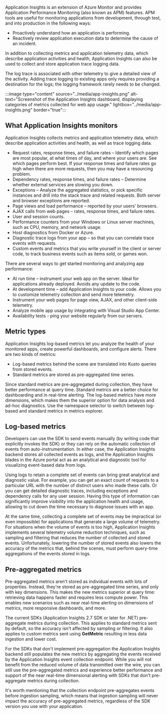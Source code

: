 
Application Insights is an extension of Azure Monitor and provides Application Performance Monitoring (also known as APM) features. APM tools are useful for monitoring applications from development, through test, and into production in the following ways:

- Proactively understand how an application is performing.
- Reactively review application execution data to determine the cause of an incident.

In addition to collecting metrics and application telemetry data, which describe application activities and health, Application Insights can also be used to collect and store application trace logging data.

The log trace is associated with other telemetry to give a detailed view of the activity. Adding trace logging to existing apps only requires providing a destination for the logs; the logging framework rarely needs to be changed.

:::image type="content" source="../media/app-insights.png" alt-text="Screenshot of the Application Insights dashboard, displaying categories of metrics collected for web app usage." lightbox="../media/app-insights.png" border="true":::

## What Application Insights monitors

Application Insights collects metrics and application telemetry data, which describe application activities and health, as well as trace logging data.

- Request rates, response times, and failure rates – Identify which pages are most popular, at what times of day, and where your users are. See which pages perform best. If your response times and failure rates go high when there are more requests, then you may have a resourcing problem.
- Dependency rates, response times, and failure rates – Determine whether external services are slowing you down.
- Exceptions – Analyze the aggregated statistics, or pick specific instances and drill into the stack trace and related requests. Both server and browser exceptions are reported.
- Page views and load performance – reported by your users' browsers.
- AJAX calls from web pages – rates, response times, and failure rates.
- User and session counts.
- Performance counters from your Windows or Linux server machines, such as CPU, memory, and network usage.
- Host diagnostics from Docker or Azure.
- Diagnostic trace logs from your app – so that you can correlate trace events with requests.
- Custom events and metrics that you write yourself in the client or server code, to track business events such as items sold, or games won.

There are several ways to get started monitoring and analyzing app performance:

- At run time – instrument your web app on the server. Ideal for applications already deployed. Avoids any update to the code.
- At development time – add Application Insights to your code. Allows you to customize telemetry collection and send more telemetry.
- Instrument your web pages for page view, AJAX, and other client-side telemetry.
- Analyze mobile app usage by integrating with Visual Studio App Center.
- Availability tests - ping your website regularly from our servers.

## Metric types

Application Insights log-based metrics let you analyze the health of your monitored apps, create powerful dashboards, and configure alerts. There are two kinds of metrics:

- Log-based metrics behind the scene are translated into Kusto queries from stored events.
- Standard metrics are stored as pre-aggregated time series.

Since standard metrics are pre-aggregated during collection, they have better performance at query time. Standard metrics are a better choice for dashboarding and in real-time alerting. The log-based metrics have more dimensions, which makes them the superior option for data analysis and ad-hoc diagnostics. Use the namespace selector to switch between log-based and standard metrics in metrics explorer.

## Log-based metrics

Developers can use the SDK to send events manually (by writing code that explicitly invokes the SDK) or they can rely on the automatic collection of events from auto-instrumentation. In either case, the Application Insights backend stores all collected events as logs, and the Application Insights blades in the Azure portal act as an analytical and diagnostic tool for visualizing event-based data from logs.

Using logs to retain a complete set of events can bring great analytical and diagnostic value. For example, you can get an exact count of requests to a particular URL with the number of distinct users who made these calls. Or you can get detailed diagnostic traces, including exceptions and dependency calls for any user session. Having this type of information can significantly improve visibility into the application health and usage, allowing to cut down the time necessary to diagnose issues with an app.

At the same time, collecting a complete set of events may be impractical (or even impossible) for applications that generate a large volume of telemetry. For situations when the volume of events is too high, Application Insights implements several telemetry volume reduction techniques, such as sampling and filtering that reduces the number of collected and stored events. Unfortunately, lowering the number of stored events also lowers the accuracy of the metrics that, behind the scenes, must perform query-time aggregations of the events stored in logs.

## Pre-aggregated metrics

Pre-aggregated metrics aren't stored as individual events with lots of properties. Instead, they're stored as pre-aggregated time series, and only with key dimensions. This makes the new metrics superior at query time: retrieving data happens faster and requires less compute power. This enables new scenarios such as near real-time alerting on dimensions of metrics, more responsive dashboards, and more.

The current SDKs (Application Insights 2.7 SDK or later for .NET) pre-aggregate metrics during collection. This applies to standard metrics sent by default, so the accuracy isn't affected by sampling or filtering. It also applies to custom metrics sent using **GetMetric** resulting in less data ingestion and lower cost.

For the SDKs that don't implement pre-aggregation the Application Insights backend still populates the new metrics by aggregating the events received by the Application Insights event collection endpoint. While you will not benefit from the reduced volume of data transmitted over the wire, you can still use the pre-aggregated metrics and experience better performance and support of the near real-time dimensional alerting with SDKs that don't pre-aggregate metrics during collection.

It's worth mentioning that the collection endpoint pre-aggregates events before ingestion sampling, which means that ingestion sampling will never impact the accuracy of pre-aggregated metrics, regardless of the SDK version you use with your application.
